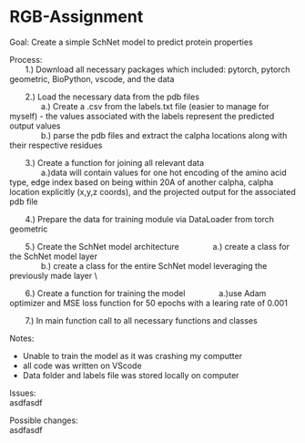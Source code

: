# RGB-Assignment
Goal: Create a simple SchNet model to predict protein properties 

Process: \
&nbsp; &nbsp; &nbsp; &nbsp;1.) Download all necessary packages which included: pytorch, pytorch geometric, BioPython, vscode, and the data 

&nbsp; &nbsp; &nbsp; &nbsp;2.) Load the necessary data from the pdb files \
&nbsp; &nbsp; &nbsp; &nbsp;&nbsp; &nbsp; &nbsp; &nbsp;a.) Create a .csv from the labels.txt file (easier to manage for myself) - the values associated with the labels represent the predicted output values \
&nbsp; &nbsp; &nbsp; &nbsp;&nbsp; &nbsp; &nbsp; &nbsp;b.) parse the pdb files and extract the calpha locations along with their respective residues 

 &nbsp; &nbsp; &nbsp; &nbsp;3.) Create a function for joining all relevant data \
&nbsp; &nbsp; &nbsp; &nbsp;&nbsp; &nbsp; &nbsp; &nbsp;a.)data will contain values for one hot encoding of the amino acid type, edge index based on being within 20A of another calpha, calpha location explicitly (x,y,z coords), and the projected output for the associated pdb file 
 
 &nbsp; &nbsp; &nbsp; &nbsp;4.) Prepare the data for training module via DataLoader from torch geometric 
 
 &nbsp; &nbsp; &nbsp; &nbsp;5.) Create the SchNet model architecture 
&nbsp; &nbsp; &nbsp; &nbsp;&nbsp; &nbsp; &nbsp; &nbsp;a.) create a class for the SchNet model layer \
&nbsp; &nbsp; &nbsp; &nbsp;&nbsp; &nbsp; &nbsp; &nbsp;b.) create a class for the entire SchNet model leveraging the previously made layer \
 
 &nbsp; &nbsp; &nbsp; &nbsp;6.) Create a function for training the model 
&nbsp; &nbsp; &nbsp; &nbsp;&nbsp; &nbsp; &nbsp; &nbsp;a.)use Adam optimizer and MSE loss function for 50 epochs with a learing rate of 0.001 

 &nbsp; &nbsp; &nbsp; &nbsp;7.) In main function call to all necessary functions and classes 



Notes: 
* Unable to train the model as it was crashing my computter
* all code was written on VScode
* Data folder and labels file was stored locally on computer

Issues: \
asdfasdf

Possible changes: \
asdfasdf
